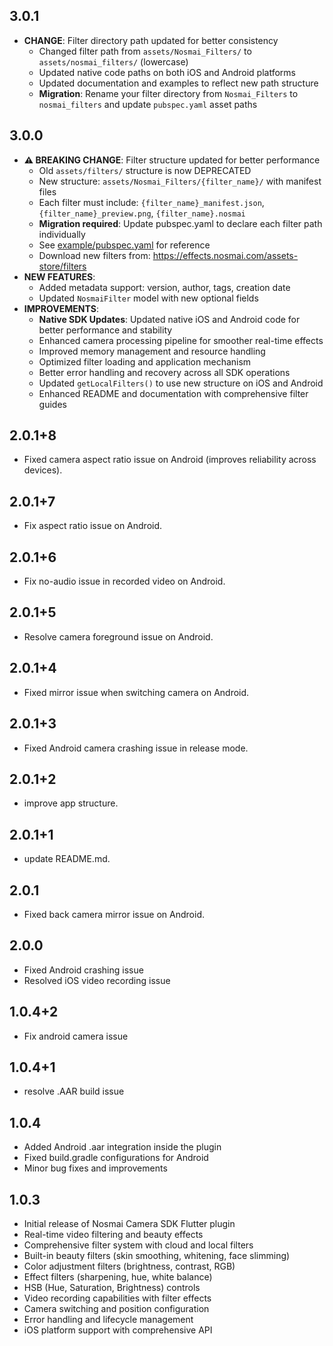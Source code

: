 ## 3.0.1
- **CHANGE**: Filter directory path updated for better consistency
  - Changed filter path from `assets/Nosmai_Filters/` to `assets/nosmai_filters/` (lowercase)
  - Updated native code paths on both iOS and Android platforms
  - Updated documentation and examples to reflect new path structure
  - **Migration**: Rename your filter directory from `Nosmai_Filters` to `nosmai_filters` and update `pubspec.yaml` asset paths

## 3.0.0
- **⚠️ BREAKING CHANGE**: Filter structure updated for better performance
  - Old `assets/filters/` structure is now DEPRECATED
  - New structure: `assets/Nosmai_Filters/{filter_name}/` with manifest files
  - Each filter must include: `{filter_name}_manifest.json`, `{filter_name}_preview.png`, `{filter_name}.nosmai`
  - **Migration required**: Update pubspec.yaml to declare each filter path individually
  - See [example/pubspec.yaml](example/pubspec.yaml) for reference
  - Download new filters from: https://effects.nosmai.com/assets-store/filters
- **NEW FEATURES**:
  - Added metadata support: version, author, tags, creation date
  - Updated `NosmaiFilter` model with new optional fields
- **IMPROVEMENTS**:
  - **Native SDK Updates**: Updated native iOS and Android code for better performance and stability
  - Enhanced camera processing pipeline for smoother real-time effects
  - Improved memory management and resource handling
  - Optimized filter loading and application mechanism
  - Better error handling and recovery across all SDK operations
  - Updated `getLocalFilters()` to use new structure on iOS and Android
  - Enhanced README and documentation with comprehensive filter guides

## 2.0.1+8
- Fixed camera aspect ratio issue on Android (improves reliability across devices).

## 2.0.1+7
- Fix aspect ratio issue on Android.

## 2.0.1+6
- Fix no-audio issue in recorded video on Android.

## 2.0.1+5
- Resolve camera foreground issue on Android.

## 2.0.1+4
- Fixed mirror issue when switching camera on Android.

## 2.0.1+3
- Fixed Android camera crashing issue in release mode.

## 2.0.1+2
- improve app structure.

## 2.0.1+1
- update README.md.

## 2.0.1
- Fixed back camera mirror issue on Android.

## 2.0.0
- Fixed Android crashing issue
- Resolved iOS video recording issue

## 1.0.4+2
- Fix android camera issue

## 1.0.4+1
- resolve .AAR build issue

## 1.0.4
- Added Android .aar integration inside the plugin
- Fixed build.gradle configurations for Android
- Minor bug fixes and improvements

## 1.0.3
- Initial release of Nosmai Camera SDK Flutter plugin
- Real-time video filtering and beauty effects
- Comprehensive filter system with cloud and local filters
- Built-in beauty filters (skin smoothing, whitening, face slimming)
- Color adjustment filters (brightness, contrast, RGB)
- Effect filters (sharpening, hue, white balance)
- HSB (Hue, Saturation, Brightness) controls
- Video recording capabilities with filter effects
- Camera switching and position configuration
- Error handling and lifecycle management
- iOS platform support with comprehensive API
